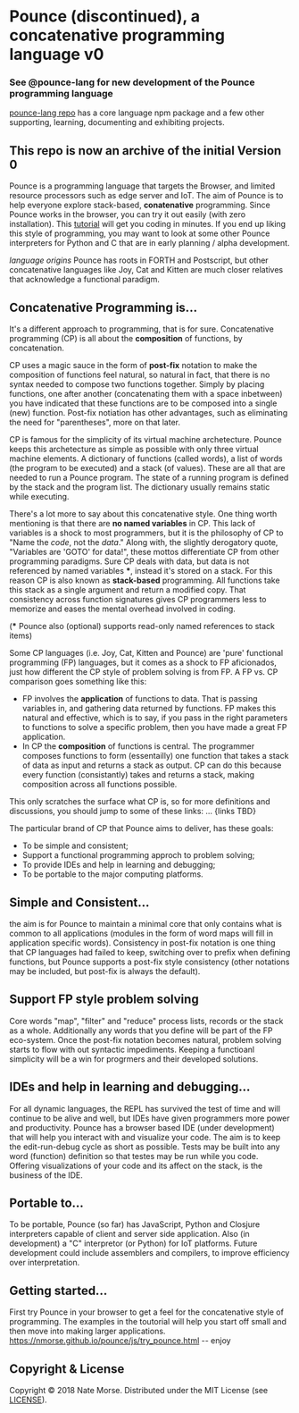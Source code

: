 # Pounce (discontinued), a concatenative programming language v0

### See @pounce-lang for new development of the Pounce programming language
[pounce-lang repo](https://github.com/pounce-lang) has a core language npm package and a few other supporting, learning, documenting and exhibiting projects. 

## This repo is now an archive of the initial Version 0

Pounce is a programming language that targets the Browser, and limited resource processors such as edge server and IoT.
The aim of Pounce is to help everyone explore stack-based, __conatenative__ programming. Since Pounce works in the browser, you can try it out easily (with zero installation). This [tutorial](https://nmorse.github.io/pounce/js/try_pounce.html) will get you coding in minutes. If you end up liking this style of programming, you may want to look at some other Pounce interpreters for Python and C that are in early planning / alpha development.

_language origins_
Pounce has roots in FORTH and Postscript, but other concatenative languages like Joy, Cat and Kitten are much closer relatives that acknowledge a functional paradigm. 

## Concatenative Programming is...
It's a different approach to programming, that is for sure. Concatenative programming (CP) is all about the __composition__ of functions, by concatenation.

CP uses a magic sauce in the form of __post-fix__ notation to make the composition of functions feel natural, so natural in fact, that there is no syntax needed to compose two functions together. Simply by placing functions, one after another (concatenating them with a space inbetween) you have indicated that these functions are to be composed into a single (new) function. Post-fix notiation has other advantages, such as eliminating the need for "parentheses", more on that later.

CP is famous for the simplicity of its virtual machine archetecture. Pounce keeps this archetecture as simple as possible with only three virtual machine elements. A dictionary of functions (called words), a list of words (the program to be executed) and a stack (of values). These are all that are needed to run a Pounce program. The state of a running program is defined by the stack and the program list. The dictionary usually remains static while executing.

There's a lot more to say about this concatenative style. One thing worth mentioning is that there are __no named variables__ in CP. This lack of variables is a shock to most programmers, but it is the philosophy of CP to "Name the _code_, not the _data_." Along with, the slightly derogatory quote, "Variables are 'GOTO' for data!",  these mottos differentiate CP from other programming paradigms. Sure CP deals with data, but data is not referenced by named variables __*__, instead it's stored on a stack. For this reason CP is also known as __stack-based__ programming. All functions take this stack as a single argument and return a modified copy. That consistency across function signatures gives CP programmers less to memorize and eases the mental overhead involved in coding.

   (__*__ Pounce also (optional) supports read-only named references to stack items)
   
Some CP languages (i.e. Joy, Cat, Kitten and Pounce) are 'pure' functional programming (FP) languages, but it comes as a shock to FP aficionados, just how different the CP style of problem solving is from FP.
A FP vs. CP comparison goes something like this:
 * FP involves the __application__ of functions to data. That is passing variables in, and gathering data returned by functions. FP makes this natural and effective, which is to say, if you pass in the right parameters to functions to solve a specific problem, then you have made a great FP application.
 * In CP the __composition__ of functions is central. The programmer composes functions to form (essentailly) one function that takes a stack of data as input and returns a stack as output. CP can do this because every function (consistantly) takes and returns a stack, making composition across all functions possible.

This only scratches the surface what CP is, so for more definitions and discussions, you should jump to some of these links: ... {links TBD}

The particular brand of CP that Pounce aims to deliver, has these goals:
 * To be simple and consistent;
 * Support a functional programming approch to problem solving;
 * To provide IDEs and help in learning and debugging;
 * To be portable to the major computing platforms.

## Simple and Consistent...
the aim is for Pounce to maintain a minimal core that only contains what is common to all applications (modules in the form of word maps will fill in application specific words). Consistency in post-fix notation is one thing that CP languages had failed to keep, switching over to prefix when defining functions, but Pounce supports a post-fix style consistency (other notations may be included, but post-fix is always the default).

## Support FP style problem solving
Core words "map", "filter" and "reduce" process lists, records or the stack as a whole. Additionally any words that you define will be part of the FP eco-system. Once the post-fix notation becomes natural, problem solving starts to flow with out syntactic impediments. Keeping a functioanl simplicity will be a win for progrmers and their developed solutions. 

## IDEs and help in learning and debugging...
For all dynamic languages, the REPL has survived the test of time and will continue to be alive and well, but IDEs have given programmers more power and productivity. Pounce has a browser based IDE (under development) that will help you interact with and visualize your code. The aim is to keep the edit-run-debug cycle as short as possible. Tests may be built into any word (function) definition so that testes may be run while you code. Offering visualizations of your code and its affect on the stack, is the business of the IDE.

## Portable to...
To be portable, Pounce (so far) has JavaScript, Python and Closjure interpreters capable of client and server side application. Also (in development) a "C" interpretor (or Python) for IoT platforms.
Future development could include assemblers and compilers, to improve efficiency over interpretation.
 
## Getting started...
First try Pounce in your browser to get a feel for the concatenative style of programming. The examples in the toutorial will help you start off small and then move into making larger applications. https://nmorse.github.io/pounce/js/try_pounce.html -- enjoy

## Copyright & License
Copyright © 2018 Nate Morse.
Distributed under the MIT License (see [LICENSE](./LICENSE)).
